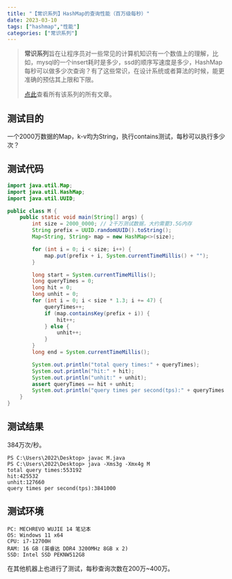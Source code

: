 ```yaml
---
title: "【常识系列】HashMap的查询性能（百万级每秒）"
date: 2023-03-10
tags: ["hashmap","性能"]
categories: ["常识系列"]
---
```


> **常识系列**旨在让程序员对一些常见的计算机知识有一个数值上的理解，比如，mysql的一个insert耗时是多少，ssd的顺序写速度是多少，HashMap每秒可以做多少次查询？有了这些常识，在设计系统或者算法的时候，能更准确的预估其上限和下限。
>
> [点此](https://whuwangyong.github.io/categories/%E5%B8%B8%E8%AF%86%E7%B3%BB%E5%88%97/)查看所有该系列的所有文章。

## 测试目的

一个2000万数据的Map，k-v均为String，执行contains测试，每秒可以执行多少次？

## 测试代码

```java
import java.util.Map;
import java.util.HashMap;
import java.util.UUID;

public class M {
	public static void main(String[] args) {
        int size = 2000_0000; // 2千万测试数据，大约需要3.5G内存
        String prefix = UUID.randomUUID().toString();
        Map<String, String> map = new HashMap<>(size);

        for (int i = 0; i < size; i++) {
            map.put(prefix + i, System.currentTimeMillis() + "");
        }

        long start = System.currentTimeMillis();
        long queryTimes = 0;
        long hit = 0;
        long unhit = 0;
        for (int i = 0; i < size * 1.3; i += 47) {
            queryTimes++;
            if (map.containsKey(prefix + i)) {
                hit++;
            } else {
                unhit++;
            }
        }
        long end = System.currentTimeMillis();

        System.out.println("total query times:" + queryTimes);
        System.out.println("hit:" + hit);
        System.out.println("unhit:" + unhit);
        assert queryTimes == hit + unhit;
        System.out.println("query times per second(tps):" + queryTimes / (end - start) * 1000);
    }
}
```

## 测试结果

384万次/秒。

```plaintext
PS C:\Users\2022\Desktop> javac M.java
PS C:\Users\2022\Desktop> java -Xms3g -Xmx4g M
total query times:553192
hit:425532
unhit:127660
query times per second(tps):3841000
```

## 测试环境

```plaintext
PC: MECHREVO WUJIE 14 笔记本
OS: Windows 11 x64
CPU: i7-12700H
RAM: 16 GB (英睿达 DDR4 3200MHz 8GB x 2)
SSD: Intel SSD PEKNW512G8
```

在其他机器上也进行了测试，每秒查询次数在200万~400万。